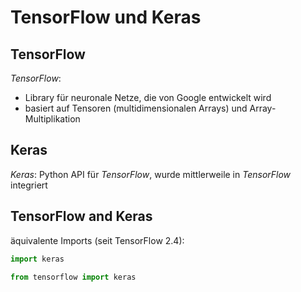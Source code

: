 # TensorFlow und Keras

## TensorFlow

_TensorFlow_:

- Library für neuronale Netze, die von Google entwickelt wird
- basiert auf Tensoren (multidimensionalen Arrays) und Array-Multiplikation

## Keras

_Keras_: Python API für _TensorFlow_, wurde mittlerweile in _TensorFlow_ integriert

## TensorFlow and Keras

äquivalente Imports (seit TensorFlow 2.4):

```py
import keras
```

```py
from tensorflow import keras
```
